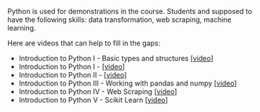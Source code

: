 Python is used for demonstrations in the course. Students and supposed to have the following skills: data transformation, web scraping, machine learning.

Here are videos that can help to fill in the gaps:
- Introduction to Python I - Basic types and structures \[[video](https://youtu.be/7kskEXzmXc0)\]
- Introduction to Python I - \[[video](https://youtu.be/pS3CvIDpChU)\]
- Introduction to Python II - \[[video](https://youtu.be/n6Lw60aqFg0)\]
- Introduction to Python III - Working with pandas and numpy  \[[video](https://youtu.be/n6Lw60aqFg0)\]
- Introduction to Python IV - Web Scraping \[[video](https://youtu.be/oMiTWsNc2FY)\]
- Introduction to Python V - Scikit Learn \[[video](https://youtu.be/Qu00ybDijYw)\]
